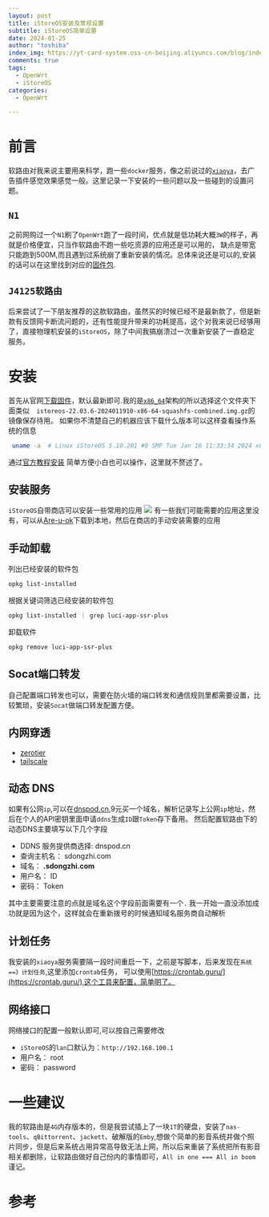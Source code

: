 ```yaml
---
layout: post
title: iStoreOS安装及常规设置
subtitle: iStoreOS简单设置
date: 2024-01-25
author: "toshiba"
index_img: https://yt-card-system.oss-cn-beijing.aliyuncs.com/blog/index_img/iStoreOS.png
comments: true
tags:
  - OpenWrt
  - iStoreOS
categories:
  - OpenWrt

---
```


# 前言
软路由对我来说主要用来科学，跑一些`docker`服务，像之前说过的[`xiaoya`](http://alist.xiaoya.pro/)，去广告插件感觉效果感觉一般。这里记录一下安装的一些问题以及一些碰到的设置问题。

## `N1`
之前网购过一个`N1`刷了`OpenWrt`跑了一段时间，优点就是低功耗大概`3W`的样子，再就是价格便宜，只当作软路由不跑一些吃资源的应用还是可以用的，
缺点是带宽只能跑到500M,而且遇到过系统崩了重新安装的情况。总体来说还是可以的,安装的话可以在这里找到对应的[固件包](https://t.me/openwrt_flippy).

## `J4125软路由`
后来尝试了一下朋友推荐的这款软路由，虽然买的时候已经不是最新款了，但是新款有反馈网卡断流问题的，还有性能提升带来的功耗提高，这个对我来说已经够用了，直接物理机安装的`iStoreOS`，除了中间我搞崩溃过一次重新安装了一直稳定服务。

# 安装
首先从官网[下载固件](https://fw.koolcenter.com/iStoreOS/)，默认最新即可.我的是[`x86_64`](https://fw.koolcenter.com/iStoreOS/x86_64/)架构的所以选择这个文件夹下面类似`	istoreos-22.03.6-2024011910-x86-64-squashfs-combined.img.gz`的镜像保存待用。
如果你不清楚自己的机器应该下载什么版本可以这样查看操作系统的信息
```bash
 uname -a  # Linux iStoreOS 5.10.201 #0 SMP Tue Jan 16 11:33:34 2024 x86_64 GNU/Linux
```
通过[官方教程安装](https://doc.linkease.com/zh/guide/istoreos/install_x86.html#_1-%E8%A7%86%E9%A2%91%E4%BB%8B%E7%BB%8D)
简单方便小白也可以操作，这里就不赘述了。

## 安装服务
`iStoreOS`自带商店可以安装一些常用的应用
![](https://yt-card-system.oss-cn-beijing.aliyuncs.com/blog/in_post/istore/istore.png)
有一些我们可能需要的应用这里没有，可以从[Are-u-ok](https://github.com/AUK9527/Are-u-ok)下载到本地，然后在商店的手动安装需要的应用

## 手动卸载

列出已经安装的软件包
```bash
opkg list-installed
```
 根据关键词筛选已经安装的软件包
```bash
opkg list-installed ｜ grep luci-app-ssr-plus 
```
卸载软件
```bash
opkg remove luci-app-ssr-plus
```


## Socat端口转发
自己配置端口转发也可以，需要在防火墙的端口转发和通信规则里都需要设置，比较繁琐，安装`Socat`做端口转发配置方便。


## 内网穿透

- [zerotier](https://www.zerotier.com/)
- [tailscale](https://tailscale.com/)

## 动态 DNS
如果有公网`ip`,可以在[dnspod.cn](https://console.dnspod.cn/),9元买一个域名，解析记录写上公网`ip`地址，然后在个人的API密钥里面申请`ddns`生成`ID`跟`Token`存下备用。
然后配置软路由下的动态DNS主要填写以下几个字段

- DDNS 服务提供商选择: dnspod.cn
- 查询主机名： sdongzhi.com
- 域名： **.sdongzhi.com** 
- 用户名： ID
- 密码： Token

其中主要需要注意的点就是域名这个字段前面需要有一个`.` 我一开始一直没添加成功就是因为这个，这样就会在重新拨号的时候通知域名服务商自动解析


## 计划任务
我安装的`xiaoya`服务需要隔一段时间重启一下，之前是写脚本，后来发现在`系统==》计划任务`,这里添加`crontab`任务， 可以使用[https://crontab.guru/](https://crontab.guru/),这个工具来配置，简单明了。

## 网络接口
网络接口的配置一般默认即可,可以按自己需要修改
- `iStoreOS`的`lan`口默认为：`http://192.168.100.1`
- 用户名： root
- 密码： password

# 一些建议
我的软路由是`4G`内存版本的，但是我尝试插上了一块`1T`的硬盘，安装了`nas-tools`、`qBittorrent`、`jackett`、破解版的`Emby`,想做个简单的影音系统并做个照片同步，但是后来系统占用异常高导致无法上网，所以后来重装了系统把所有影音相关都删除，让软路由做好自己份内的事情即可，`All in one === All in boom`谨记。




# 参考
[^1]: [iStoreOS文档](https://doc.linkease.com/zh/guide/istoreos/)



